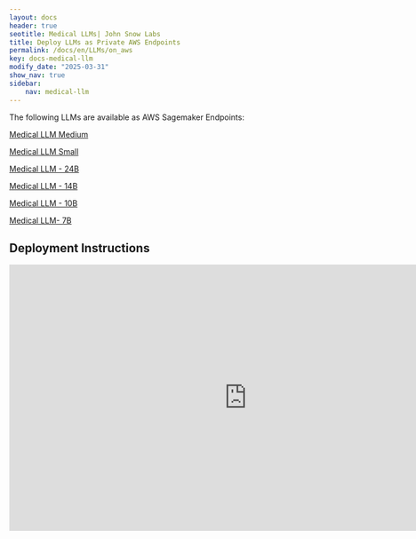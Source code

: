 ```yaml
---
layout: docs
header: true
seotitle: Medical LLMs| John Snow Labs
title: Deploy LLMs as Private AWS Endpoints
permalink: /docs/en/LLMs/on_aws
key: docs-medical-llm
modify_date: "2025-03-31"
show_nav: true
sidebar:
    nav: medical-llm
---
```


The following LLMs are available as AWS Sagemaker Endpoints:

[Medical LLM Medium](https://aws.amazon.com/marketplace/pp/prodview-z4jqmczvwgtby)

[Medical LLM Small](https://aws.amazon.com/marketplace/pp/prodview-yrajldynampw4)

[Medical LLM - 24B](https://aws.amazon.com/marketplace/pp/prodview-sagwxj5hcox4o)

[Medical LLM - 14B](https://aws.amazon.com/marketplace/pp/prodview-u5vx4onx5kucy)

[Medical LLM - 10B](https://aws.amazon.com/marketplace/pp/prodview-x3uprn5edkwdq)

[Medical LLM- 7B](https://aws.amazon.com/marketplace/pp/prodview-dn7ktdl2sg7bi)

## Deployment Instructions

<iframe width="853" height="480" src="https://www.youtube.com/embed/i04iYe4U9C0" title="Medical Language Models as AWS SageMaker private API endpoints" frameborder="0" allow="accelerometer; autoplay; clipboard-write; encrypted-media; gyroscope; picture-in-picture; web-share" referrerpolicy="strict-origin-when-cross-origin" allowfullscreen></iframe> 




